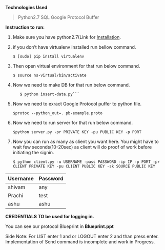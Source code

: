 **Technologies Used**
> Python2.7
> SQL
> Google Protocol Buffer

**Instruction to run:**

1. Make sure you have python2.7(Link for [Installation]("https://www.python.org/downloads/release/python-2714/").

2. if you don’t have virtualenv installed run bellow command.

	``` $ [sudo] pip install virtualenv ```

3. Then open virtual environment for that run below command.

	``` $ source ns-virtual/bin/activate ```

4. Now we need to make DB for that run below command.

	```$ python make-db.py
	   $ python insert-data.py```

5. Now we need to exract Google Protocol puffer to python file.

	 ``` $protoc --python_out=. pb-example.proto ```

6. Now we need to run server for that run below command.

	```$python server.py -pr PRIVATE KEY -pu PUBLIC KEY -p PORT```

7. Now you can run as many as client you want here. You might have to wait few seconds(10-20sec) as client will do proof of work before initiating the signin.

	```$ python client.py -u USERNAME -pass PASSWORD -ip IP -p PORT -pr CLIENT PRIVATE KEY -pu CLIENT PUBLIC KEY -sk SOURCE PUBLIC KEY``` 

| Username | Password |
| -------- | -------- |
| shivam   | any      |
| Prachi   | test     |
| ashu     | ashu     |
**CREDENTIALS TO be used for logging in.**

You can see our protocol Blueprint in **Blueprint.ppt**

Side Note: For LIST enter 1 and or LOGOUT enter 2 and than press enter. Implementation of Send command is incomplete and work in Progress.  
